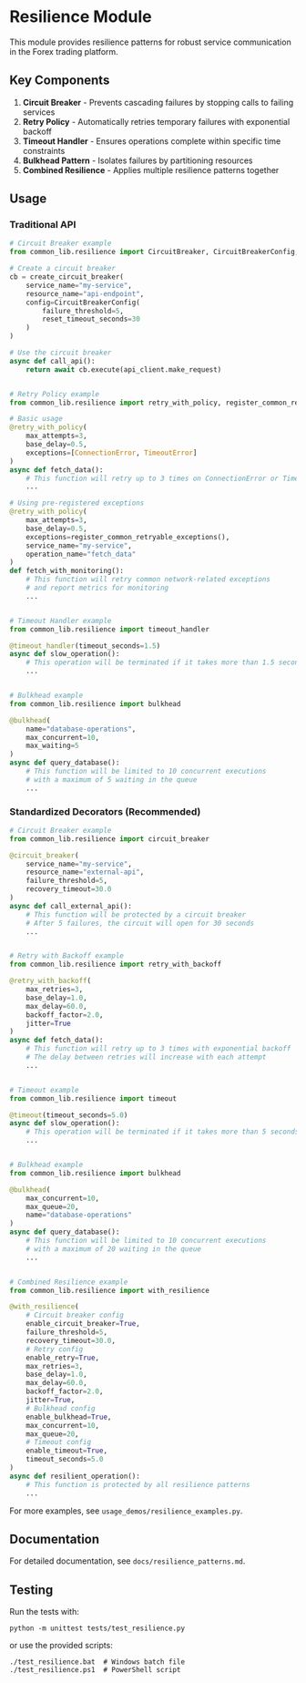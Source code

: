 # Resilience Module

This module provides resilience patterns for robust service communication in the Forex trading platform.

## Key Components

1. **Circuit Breaker** - Prevents cascading failures by stopping calls to failing services
2. **Retry Policy** - Automatically retries temporary failures with exponential backoff
3. **Timeout Handler** - Ensures operations complete within specific time constraints
4. **Bulkhead Pattern** - Isolates failures by partitioning resources
5. **Combined Resilience** - Applies multiple resilience patterns together

## Usage

### Traditional API

```python
# Circuit Breaker example
from common_lib.resilience import CircuitBreaker, CircuitBreakerConfig, create_circuit_breaker

# Create a circuit breaker
cb = create_circuit_breaker(
    service_name="my-service",
    resource_name="api-endpoint",
    config=CircuitBreakerConfig(
        failure_threshold=5,
        reset_timeout_seconds=30
    )
)

# Use the circuit breaker
async def call_api():
    return await cb.execute(api_client.make_request)


# Retry Policy example
from common_lib.resilience import retry_with_policy, register_common_retryable_exceptions

# Basic usage
@retry_with_policy(
    max_attempts=3,
    base_delay=0.5,
    exceptions=[ConnectionError, TimeoutError]
)
async def fetch_data():
    # This function will retry up to 3 times on ConnectionError or TimeoutError
    ...

# Using pre-registered exceptions
@retry_with_policy(
    max_attempts=3,
    base_delay=0.5,
    exceptions=register_common_retryable_exceptions(),
    service_name="my-service",
    operation_name="fetch_data"
)
def fetch_with_monitoring():
    # This function will retry common network-related exceptions
    # and report metrics for monitoring
    ...


# Timeout Handler example
from common_lib.resilience import timeout_handler

@timeout_handler(timeout_seconds=1.5)
async def slow_operation():
    # This operation will be terminated if it takes more than 1.5 seconds
    ...


# Bulkhead example
from common_lib.resilience import bulkhead

@bulkhead(
    name="database-operations",
    max_concurrent=10,
    max_waiting=5
)
async def query_database():
    # This function will be limited to 10 concurrent executions
    # with a maximum of 5 waiting in the queue
    ...
```

### Standardized Decorators (Recommended)

```python
# Circuit Breaker example
from common_lib.resilience import circuit_breaker

@circuit_breaker(
    service_name="my-service",
    resource_name="external-api",
    failure_threshold=5,
    recovery_timeout=30.0
)
async def call_external_api():
    # This function will be protected by a circuit breaker
    # After 5 failures, the circuit will open for 30 seconds
    ...


# Retry with Backoff example
from common_lib.resilience import retry_with_backoff

@retry_with_backoff(
    max_retries=3,
    base_delay=1.0,
    max_delay=60.0,
    backoff_factor=2.0,
    jitter=True
)
async def fetch_data():
    # This function will retry up to 3 times with exponential backoff
    # The delay between retries will increase with each attempt
    ...


# Timeout example
from common_lib.resilience import timeout

@timeout(timeout_seconds=5.0)
async def slow_operation():
    # This operation will be terminated if it takes more than 5 seconds
    ...


# Bulkhead example
from common_lib.resilience import bulkhead

@bulkhead(
    max_concurrent=10,
    max_queue=20,
    name="database-operations"
)
async def query_database():
    # This function will be limited to 10 concurrent executions
    # with a maximum of 20 waiting in the queue
    ...


# Combined Resilience example
from common_lib.resilience import with_resilience

@with_resilience(
    # Circuit breaker config
    enable_circuit_breaker=True,
    failure_threshold=5,
    recovery_timeout=30.0,
    # Retry config
    enable_retry=True,
    max_retries=3,
    base_delay=1.0,
    max_delay=60.0,
    backoff_factor=2.0,
    jitter=True,
    # Bulkhead config
    enable_bulkhead=True,
    max_concurrent=10,
    max_queue=20,
    # Timeout config
    enable_timeout=True,
    timeout_seconds=5.0
)
async def resilient_operation():
    # This function is protected by all resilience patterns
    ...
```

For more examples, see `usage_demos/resilience_examples.py`.

## Documentation

For detailed documentation, see `docs/resilience_patterns.md`.

## Testing

Run the tests with:

```
python -m unittest tests/test_resilience.py
```

or use the provided scripts:

```
./test_resilience.bat  # Windows batch file
./test_resilience.ps1  # PowerShell script
```
